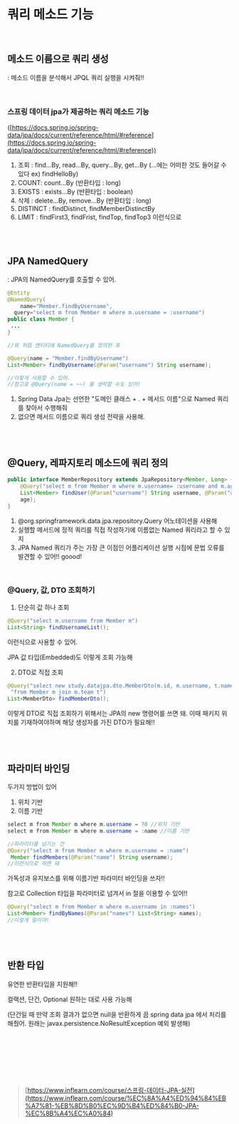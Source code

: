 # 쿼리 메소드 기능

<br/>

## 메소드 이름으로 쿼리 생성

: 메소드 이름을 분석해서 JPQL 쿼리 실행을 시켜줘!!

<br/>

### 스프링 데이터 jpa가 제공하는 쿼리 메소드 기능

([https://docs.spring.io/spring-data/jpa/docs/current/reference/html/#reference](https://docs.spring.io/spring-data/jpa/docs/current/reference/html/#reference))

1. 조회 : find...By, read...By, query...By, get...By (...에는 어떠한 것도 들어갈 수 있다 ex) findHelloBy)
2. COUNT: count...By (반환타입 : long)
3. EXISTS : exists...By (반환타입 : boolean)
4. 삭제 : delete...By, remove...By (반환타입 : long)
5. DISTINCT : findDistinct, findMemberDistinctBy
6. LIMIT : findFirst3, findFrist, findTop, findTop3 이런식으로

<br/><br/>

## JPA NamedQuery

: JPA의 NamedQuery를 호출할 수 있어.

```java
@Entity
@NamedQuery(
	name="Member.findByUsername",
  query="select m from Member m where m.username = :username")
public class Member {
 ...
}

//위 처럼 엔티티에 NamedQuery를 정의한 후

@Query(name = "Member.findByUsername")
List<Member> findByUsername(@Param("username") String username);

//이렇게 사용할 수 있어.
//참고로 @Query(name = ~~) 를 생략할 수도 있어!
```

1. Spring Data Jpa는 선언한 "도메인 클래스 + . + 메서드 이름"으로 Named 쿼리를 찾아서 수행해줘
2. 없으면 메서드 이름으로 쿼리 생성 전략을 사용해.

<br/><br/>

## @Query, 레파지토리 메소드에 쿼리 정의

```java
public interface MemberRepository extends JpaRepository<Member, Long> {
	@Query("select m from Member m where m.username= :username and m.age = :age")
	List<Member> findUser(@Param("username") String username, @Param("age") int
	age);
}
```

1. @org.springframework.data.jpa.repository.Query 어노테이션을 사용해
2. 실행할 메서드에 정적 쿼리를 직접 작성하기에 이름없는 Named 쿼리라고 할 수 있지
3. JPA Named 쿼리가 주는 가장 큰 이점인 어플리케이션 실행 시점에 문법 오류를 발견할 수 있어!! goood!

<br/>

### @Query, 값, DTO 조회하기

1. 단순히 값 하나 조회

```java
@Query("select m.username from Member m")
List<String> findUsernameList();
```

이런식으로 사용할 수 있어.

JPA 값 타입(Embedded)도 이렇게 조회 가능해

2. DTO로 직접 조회

```java
@Query("select new study.datajpa.dto.MemberDto(m.id, m.username, t.name) " +
 "from Member m join m.team t")
List<MemberDto> findMemberDto();
```

이렇게 DTO로 직접 조회하기 위해서는 JPA의 new 명령어를 쓰면 돼. 이때 패키지 위치를 기재하여야하며 해당 생성자를 가진 DTO가 필요해!!

<br/><br/>

## 파라미터 바인딩

두가지 방법이 있어

1. 위치 기반
2. 이름 기반

```java
select m from Member m where m.username = ?0 //위치 기반
select m from Member m where m.username = :name //이름 기반

//파라미터를 넘기는 건
@Query("select m from Member m where m.username = :name")
 Member findMembers(@Param("name") String username);
//이런식으로 하면 돼
```

가독성과 유지보스를 위해 이름기반 파라미터 바인딩을 쓰자!!

참고로 Collection 타입을 파라미터로 넘겨서 in 절을 이용할 수 있어!!

```java
@Query("select m from Member m where m.username in :names")
List<Member> findByNames(@Param("names") List<String> names);
//이렇게 말이야!
```

<br/><br/>

## 반환 타입

유연한 반환타입을 지원해!!

컬랙션, 단건, Optional 원하는 대로 사용 가능해

(단건일 때 만약 조회 결과가 없으면 null을 반환하게 끔 spring data jpa 에서 처리를 해줬어. 원래는 javax.persistence.NoResultException 예외 발생해)

<br/><br/><br/><br/><br/><br/>

> [https://www.inflearn.com/course/스프링-데이터-JPA-실전](https://www.inflearn.com/course/%EC%8A%A4%ED%94%84%EB%A7%81-%EB%8D%B0%EC%9D%B4%ED%84%B0-JPA-%EC%8B%A4%EC%A0%84)
